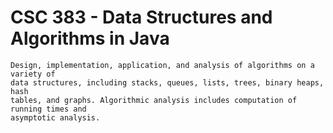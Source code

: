 CSC 383 - Data Structures and Algorithms in Java
================================================


	Design, implementation, application, and analysis of algorithms on a variety of 
	data structures, including stacks, queues, lists, trees, binary heaps, hash 
	tables, and graphs. Algorithmic analysis includes computation of running times and 
	asymptotic analysis. 